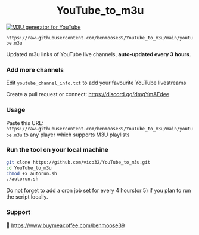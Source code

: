 
<h1 align="center"> YouTube_to_m3u </h1>

[![M3U generator for YouTube](https://github.com/benmoose39/YouTube_to_m3u/actions/workflows/m3u_Generator.yml/badge.svg)](https://github.com/benmoose39/YouTube_to_m3u/actions/workflows/m3u_Generator.yml)

`https://raw.githubusercontent.com/benmoose39/YouTube_to_m3u/main/youtube.m3u`

Updated m3u links of YouTube live channels, **auto-updated every 3 hours**.


### Add more channels
Edit `youtube_channel_info.txt` to add your favourite YouTube livestreams

Create a pull request or connect: https://discord.gg/dmgYmAEdee

### Usage
Paste this URL: `https://raw.githubusercontent.com/benmoose39/YouTube_to_m3u/main/youtube.m3u` to any player which supports M3U playlists

### Run the tool on your local machine
``` bash
git clone https://github.com/vico32/YouTube_to_m3u.git
cd YouTube_to_m3u
chmod +x autorun.sh
./autorun.sh
```

Do not forget to add a cron job set for every 4 hours(or 5) if you plan to run the script locally.

### Support

🙂 https://www.buymeacoffee.com/benmoose39
